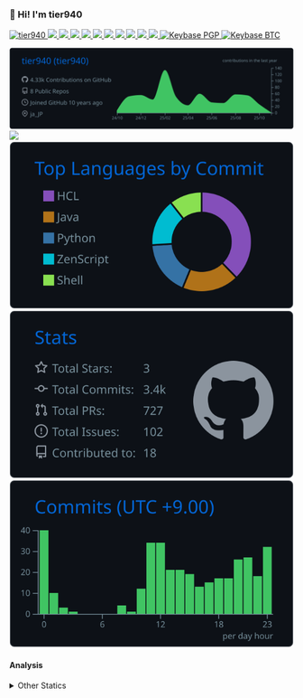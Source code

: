 ### 👋 Hi! I'm tier940

<p align="left"> 
  <a href="https://github.com/tier940/tier940/">
    <img src="https://komarev.com/ghpvc/?username=tier940" alt="tier940" />
  </a>
  <a href="http://twitter.com/tier940">
    <img height="20" src="https://img.shields.io/twitter/follow/tier940?label=Twitter&logo=twitter&style=flat" />
  </a>
  <a href="https://github.com/tier940">
    <img height="20" src="https://img.shields.io/github/followers/tier940?label=follow&logo=github&style=flat" />
  </a>
  <a href="https://www.reddit.com/user/tier940">
    <img height="20" src="https://img.shields.io/reddit/user-karma/combined/tier940?label=Reddit&logo=reddit&style=flat" />
  </a>
  <a href="https://stackoverflow.com/users/17317833/tier940">
    <img height="20" src="https://img.shields.io/stackexchange/stackoverflow/r/17317833?label=StackOverflow&logo=stack-overflow&style=flat" />
  </a>
  <a href="https://zenn.dev/tier940">
    <img height="20" src="https://zenn.badge.nikaera.com/s/tier940/likes" />
  </a>
  <a href="https://zenn.dev/tier940">
    <img height="20" src="https://zenn.badge.nikaera.com/s/tier940/followers" />
  </a>
  <a href="https://zenn.dev/tier940">
    <img height="20" src="https://zenn.badge.nikaera.com/s/tier940/articles" />
  </a>
  <a href="http://qiita.com/tier940">
    <img height="20" src="https://qiita-badge.apiapi.app/s/tier940/posts.svg" />
  </a>
  <a href="http://qiita.com/tier940">
    <img height="20" src="https://qiita-badge.apiapi.app/s/tier940/contributions.svg" />
  </a>
  <a href="https://github.com/tier940/tier940/">
    <img height="20" src="https://github.com/tier940/tier940/actions/workflows/main.yml/badge.svg" />
  </a>
  <a href="https://keybase.io/tier940">
    <img alt="Keybase PGP" src="https://img.shields.io/keybase/pgp/tier940">
  </a>
  <a href="https://keybase.io/tier940">
    <img alt="Keybase BTC" src="https://img.shields.io/keybase/btc/tier940">
  </a>
</p>

[![](https://raw.githubusercontent.com/tier940/tier940/main/profile-summary-card-output/github_dark/0-profile-details.svg)](https://github.com/vn7n24fzkq/github-profile-summary-cards)
[![](https://raw.githubusercontent.com/tier940/tier940/main/profile-summary-card-output/github_dark/1-repos-per-language.svg)](https://github.com/vn7n24fzkq/github-profile-summary-cards) [![](https://raw.githubusercontent.com/tier940/tier940/main/profile-summary-card-output/github_dark/2-most-commit-language.svg)](https://github.com/vn7n24fzkq/github-profile-summary-cards)
[![](https://raw.githubusercontent.com/tier940/tier940/main/profile-summary-card-output/github_dark/3-stats.svg)](https://github.com/vn7n24fzkq/github-profile-summary-cards) [![](https://raw.githubusercontent.com/tier940/tier940/main/profile-summary-card-output/github_dark/4-productive-time.svg)](https://github.com/vn7n24fzkq/github-profile-summary-cards)


#### Analysis
<!-- <img height="150" src="https://github.com/tier940/tier940/blob/master/images/stat.svg" alt="Alternative Text"/> -->

<details>
  <summary>Other Statics</summary>
  <!--START_SECTION:waka-->
![Code Time](http://img.shields.io/badge/Code%20Time-4%2C904%20hrs%2024%20mins-blue)

**🐱 My GitHub Data** 

> 📦 42.6 kB Used in GitHub's Storage 
 > 
> 💼 Opted to Hire
 > 
> 📜 12 Public Repositories 
 > 
> 🔑 6 Private Repositories 
 > 
**I'm an Early 🐤** 

```text
🌞 Morning                3352 commits        ████░░░░░░░░░░░░░░░░░░░░░   16.92 % 
🌆 Daytime                7104 commits        █████████░░░░░░░░░░░░░░░░   35.85 % 
🌃 Evening                7305 commits        █████████░░░░░░░░░░░░░░░░   36.86 % 
🌙 Night                  2055 commits        ███░░░░░░░░░░░░░░░░░░░░░░   10.37 % 
```
📅 **I'm Most Productive on Sunday** 

```text
Monday                   2079 commits        ███░░░░░░░░░░░░░░░░░░░░░░   10.49 % 
Tuesday                  3142 commits        ████░░░░░░░░░░░░░░░░░░░░░   15.86 % 
Wednesday                2542 commits        ███░░░░░░░░░░░░░░░░░░░░░░   12.83 % 
Thursday                 1905 commits        ██░░░░░░░░░░░░░░░░░░░░░░░   09.61 % 
Friday                   2826 commits        ████░░░░░░░░░░░░░░░░░░░░░   14.26 % 
Saturday                 3633 commits        █████░░░░░░░░░░░░░░░░░░░░   18.33 % 
Sunday                   3689 commits        █████░░░░░░░░░░░░░░░░░░░░   18.62 % 
```


📊 **This Week I Spent My Time On** 

```text
🕑︎ Time Zone: Asia/Tokyo

💬 Programming Languages: 
Other                    20 hrs 50 mins      ████████████████████████░   94.42 % 
Markdown                 37 mins             █░░░░░░░░░░░░░░░░░░░░░░░░   02.81 % 
Text                     33 mins             █░░░░░░░░░░░░░░░░░░░░░░░░   02.50 % 
INI                      1 min               ░░░░░░░░░░░░░░░░░░░░░░░░░   00.12 % 
JSON                     1 min               ░░░░░░░░░░░░░░░░░░░░░░░░░   00.09 % 

🔥 Editors: 
Chrome                   21 hrs 36 mins      ████████████████████████░   97.75 % 
Firefox                  17 mins             ░░░░░░░░░░░░░░░░░░░░░░░░░   01.32 % 
VS Code                  10 mins             ░░░░░░░░░░░░░░░░░░░░░░░░░   00.82 % 
Edge                     1 min               ░░░░░░░░░░░░░░░░░░░░░░░░░   00.11 % 

💻 Operating System: 
Windows                  21 hrs 41 mins      █████████████████████████   98.25 % 
Unknown OS               23 mins             ░░░░░░░░░░░░░░░░░░░░░░░░░   01.75 % 
```

**I Mostly Code in Java** 

```text
Java                     17 repos            █████████████░░░░░░░░░░░░   53.12 % 
ZenScript                3 repos             ██░░░░░░░░░░░░░░░░░░░░░░░   09.38 % 
Shell                    2 repos             ██░░░░░░░░░░░░░░░░░░░░░░░   06.25 % 
Python                   2 repos             ██░░░░░░░░░░░░░░░░░░░░░░░   06.25 % 
HTML                     1 repo              █░░░░░░░░░░░░░░░░░░░░░░░░   03.12 % 
```



**Timeline**

![Lines of Code chart](https://raw.githubusercontent.com/tier940/tier940/main/assets/bar_graph.png)


 Last Updated on 14/12/2024 01:00:34 UTC
<!--END_SECTION:waka-->
</details>
